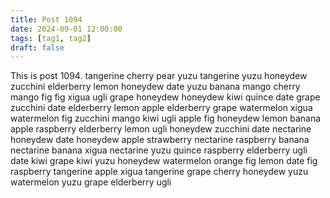 ```yaml
---
title: Post 1094
date: 2024-09-01 12:00:00
tags: [tag1, tag2]
draft: false
---
```

This is post 1094.
tangerine
cherry
pear
yuzu
tangerine
yuzu
honeydew
zucchini
elderberry
lemon
honeydew
date
yuzu
banana
mango
cherry
mango
fig
fig
xigua
ugli
grape
honeydew
honeydew
kiwi
quince
date
grape
zucchini
date
elderberry
lemon
apple
elderberry
grape
watermelon
xigua
watermelon
fig
zucchini
mango
kiwi
ugli
apple
fig
honeydew
lemon
banana
apple
raspberry
elderberry
lemon
ugli
honeydew
zucchini
date
nectarine
honeydew
date
honeydew
apple
strawberry
nectarine
raspberry
banana
nectarine
banana
xigua
nectarine
yuzu
quince
raspberry
elderberry
ugli
date
kiwi
grape
kiwi
yuzu
honeydew
watermelon
orange
fig
lemon
date
fig
raspberry
tangerine
apple
xigua
tangerine
grape
cherry
honeydew
yuzu
watermelon
yuzu
grape
elderberry
ugli
